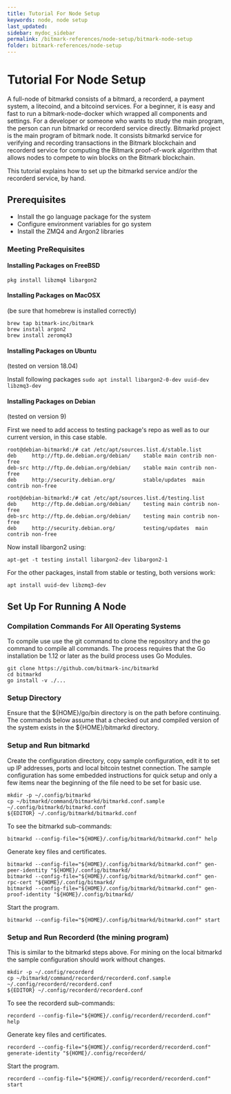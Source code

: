 ```yaml
---
title: Tutorial For Node Setup 
keywords: node, node setup
last_updated: 
sidebar: mydoc_sidebar
permalink: /bitmark-references/node-setup/bitmark-node-setup
folder: bitmark-references/node-setup
---
```


#  Tutorial For Node Setup 

A full-node of bitmarkd consists of a bitmard, a recorderd, a payment system, a litecoind, and a bitcoind services. For a beginner, it is easy and fast to run a bitmark-node-docker which wrapped all components and settings. For a developer or someone who wants to study the main program, the person can run bitmarkd or recorderd service directly. 
Bitmarkd project is the main program of bitmark node. It consists bitmarkd service for verifying and recording transactions in the Bitmark blockchain and recorderd service for computing the Bitmark proof-of-work algorithm that allows nodes to compete to win blocks on the Bitmark blockchain. 

This tutorial explains how to set up the bitmarkd service and/or the recorderd service, by hand.

## Prerequisites

* Install the go language package for the system
* Configure environment variables for go system
* Install the ZMQ4 and Argon2 libraries


### Meeting PreRequisites

#### Installing Packages on FreeBSD

~~~~~
pkg install libzmq4 libargon2
~~~~~

#### Installing Packages on MacOSX

(be sure that homebrew is installed correctly)
~~~~
brew tap bitmark-inc/bitmark
brew install argon2
brew install zeromq43
~~~~

#### Installing Packages on Ubuntu
(tested on version 18.04)

Install following packages
   `sudo apt install libargon2-0-dev uuid-dev libzmq3-dev`


#### Installing Packages on Debian
(tested on version 9)

First we need to add access to testing package's repo as well as to our current version, in this case stable.
~~~
root@debian-bitmarkd:/# cat /etc/apt/sources.list.d/stable.list
deb     http://ftp.de.debian.org/debian/    stable main contrib non-free
deb-src http://ftp.de.debian.org/debian/    stable main contrib non-free
deb     http://security.debian.org/         stable/updates  main contrib non-free

root@debian-bitmarkd:/# cat /etc/apt/sources.list.d/testing.list
deb     http://ftp.de.debian.org/debian/    testing main contrib non-free
deb-src http://ftp.de.debian.org/debian/    testing main contrib non-free
deb     http://security.debian.org/         testing/updates  main contrib non-free
~~~

Now install libargon2 using:
```
apt-get -t testing install libargon2-dev libargon2-1
```

For the other packages, install from stable or testing, both versions work:
```
apt install uuid-dev libzmq3-dev
```


## Set Up For Running A Node


### Compilation Commands For All Operating Systems
To compile use use the git command to clone the repository and the go command to compile all commands. The process requires that the Go installation be 1.12 or later as the build process uses Go Modules.

```
git clone https://github.com/bitmark-inc/bitmarkd
cd bitmarkd
go install -v ./...
```

### Setup Directory

Ensure that the ${HOME}/go/bin directory is on the path before continuing. The commands below assume that a checked out and compiled version of the system exists in the ${HOME}/bitmarkd directory.

### Setup and Run bitmarkd

Create the configuration directory, copy sample configuration, edit it to set up IP addresses, ports and local bitcoin testnet connection. The sample configuration has some embedded instructions for quick setup and only a few items near the beginning of the file need to be set for basic use.

```
mkdir -p ~/.config/bitmarkd
cp ~/bitmarkd/command/bitmarkd/bitmarkd.conf.sample  ~/.config/bitmarkd/bitmarkd.conf
${EDITOR} ~/.config/bitmarkd/bitmarkd.conf
```
To see the bitmarkd sub-commands:

```
bitmarkd --config-file="${HOME}/.config/bitmarkd/bitmarkd.conf" help
```

Generate key files and certificates.

```
bitmarkd --config-file="${HOME}/.config/bitmarkd/bitmarkd.conf" gen-peer-identity "${HOME}/.config/bitmarkd/
bitmarkd --config-file="${HOME}/.config/bitmarkd/bitmarkd.conf" gen-rpc-cert "${HOME}/.config/bitmarkd/
bitmarkd --config-file="${HOME}/.config/bitmarkd/bitmarkd.conf" gen-proof-identity "${HOME}/.config/bitmarkd/
```
Start the program.

```
bitmarkd --config-file="${HOME}/.config/bitmarkd/bitmarkd.conf" start
```

### Setup and Run Recorderd (the mining program)

This is similar to the bitmarkd steps above. For mining on the local bitmarkd the sample configuration should work without changes.

```
mkdir -p ~/.config/recorderd
cp ~/bitmarkd/command/recorderd/recorderd.conf.sample  ~/.config/recorderd/recorderd.conf
${EDITOR} ~/.config/recorderd/recorderd.conf
```

To see the recorderd sub-commands:

```
recorderd --config-file="${HOME}/.config/recorderd/recorderd.conf" help
```

Generate key files and certificates.

```
recorderd --config-file="${HOME}/.config/recorderd/recorderd.conf" generate-identity "${HOME}/.config/recorderd/
```

Start the program.

```
recorderd --config-file="${HOME}/.config/recorderd/recorderd.conf" start
```
